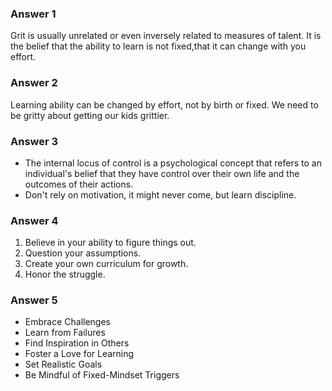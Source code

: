 
### Answer 1

Grit is usually unrelated or even inversely related to measures of talent.
It is the belief that the ability to learn is not fixed,that it can change with you effort.

### Answer 2
Learning ability can be changed by effort, not by birth or fixed. We need to be gritty about getting our kids grittier.

### Answer 3
- The internal locus of control is a psychological concept that refers to an individual's belief that they have control over their own life and the outcomes of their actions.
- Don't rely on motivation, it might never come, but learn discipline.


### Answer 4
1. Believe in your ability to figure things out.
2. Question your assumptions.
3. Create your own curriculum for growth.
4. Honor the struggle.


### Answer 5
- Embrace Challenges
- Learn from Failures
- Find Inspiration in Others
- Foster a Love for Learning
- Set Realistic Goals
- Be Mindful of Fixed-Mindset Triggers

